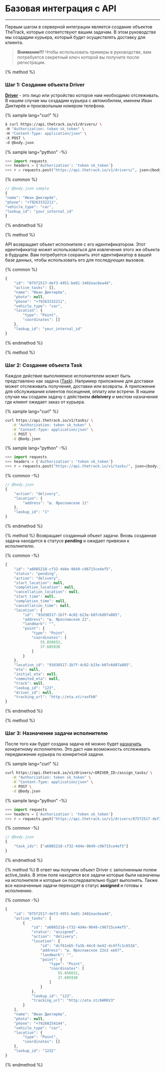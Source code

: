 # Базовая интеграция c API
---

Первым шагом в серверной интеграции является создание объектов TheTrack, которые соответствуют вашим задачам. В этом руководстве мы создадим курьера, который будет осуществлять доставку для клиента.

> **Внимание!!!**
> Чтобы использовать примеры в руководстве, вам потребуется секретный ключ которой вы получите после регистрации.

{% method %}
### **Шаг 1: Создание объекта Driver**

**[Driver](/api/objects/driver.md)** - это лицо или устройство которое нам необходимо отслеживать. В нашем случае мы создадим курьера с автомобилем, именем Иван Диктирёв и произвольным номером телефона.

{% sample lang="curl" %}
```bash
$ curl https://api.thetrack.io/v1/drivers/ \
-H "Authorization: token sk_token" \
-H "Content-Type: application/json" \
-X POST \
-d @body.json
```

{% sample lang="python" -%}
```python
>>> import requests
>>> headers = {'Authorization': 'token sk_token'}
>>> r = requests.post("https://api.thetrack.io/v1/drivers/", json=@body.json, headers=headers)
```

{% common %}
```js
// @body.json sample
{
"name": "Иван Диктирёв",
"phone": "+79263332211",
"vehicle_type": "car",
"lookup_id": "your_internal_id"
}
```
{% endmethod %}

{% method %}

API возвращает объект исполнителя с его идентификатором. Этот идентификатор может использоваться для извлечения этого же объекта в будущем. Вам потребуется сохранить этот идентификатор в вашей базе данных, чтобы использовать его для последующих вызовов.

{% common %}
```js
{
    "id": "875f2517-def3-4951-be01-3402eac6ea4d",
    "active_tasks": [],
    "name": "Иван Диктирёв",
    "photo": null,
    "phone": "+79263332211",
    "vehicle_type": "car",
    "location": {
        "type": "Point",
        "coordinates": []
    },
    "lookup_id": "your_internal_id"
}
```
{% endmethod %}

{% method %}
### **Шаг 2: Создание объекта Task**
Каждое действие выполняемое исполнителем может быть представлено как задача ([Task](/api/objects/task.md)). Например приложение для доставки может отслеживать получения, доставки или возвраты. А приложение для обслуживания клиентов посещения, оплату или встречи. В нашем случае мы создаем задачу с действием **deleivery** и местом назначения где клиент ожидает заказ от курьера.

{% sample lang="curl" %}
```bash
curl https://api.thetrack.io/v1/tasks/ \
   -H "Authorization: token sk_token" \
   -H "Content-Type: application/json" \
   -X POST \
   -d @body.json
```

{% sample lang="python" -%}
```python
>>> import requests
>>> headers = {'Authorization': 'token sk_token'}
>>> r = requests.post("https://api.thetrack.io/v1/tasks/", json=@body.json, headers=headers)
```

{% common -%}
```js
// @body.json
{
    "action": "delivery",
    "location": {
        "address": "ш. Ярославское 11"
    },
    "lookup_id": "1"
}
```
{% endmethod %}


{% method %}
Возвращает созданный объект задачи. Вновь созданная задача находится в статусе **pending** и ожидает привязки к исполнителю.

{% common -%}
```js
{
    "id": "a6085218-cf32-4d4e-9649-c96715ce4ef5",
    "status": "pending",
    "action": "delivery",
    "start_location": null,
    "completion_location": null,
    "cancellation_location": null,
    "start_time": null,
    "completion_time": null,
    "cancellation_time": null,
    "location": {
        "id": "93d38517-1b7f-4c02-b23e-b07c6d07a885",
        "address": "ш. Ярославское 22",
        "landmark": "",
        "point": {
            "type": "Point",
            "coordinates": [
                55.856652,
                37.685938
            ]
        }
    },
    "location_id": "93d38517-1b7f-4c02-b23e-b07c6d07a885",
    "eta": null,
    "initial_eta": null,
    "commited_eta": null,
    "track": null,
    "lookup_id": "123",
    "driver_id": null,
    "tracking_url": "http://eta.st/rasFkN"
}
```
{% endmethod %}

{% method %}
### **Шаг 3: Назначение задачи исполнителю**
После того как будет создана задача её можно будет [назначить](/api/objects/driver.md#assign-task) конкретному исполнителю. Это даст нам возможность отслеживать передвижение курьера по конкретной задачи.

{% sample lang="curl" %}
```bash
curl https://api.thetrack.io/v1/drivers/<DRIVER_ID>/assign_tasks/ \
   -H "Authorization: token sk_token" \
   -H "Content-Type: application/json" \
   -X POST \
   -d @body.json
```

{% sample lang="python" -%}
```python
>>> import requests
>>> headers = {'Authorization': 'token sk_token'}
>>> r = requests.post("https://api.thetrack.io/v1/drivers/875f2517-def3-4951-be01-3402eac6ea4d/assign_tasks/", json=@body.json, headers=headers)
```

{% common -%}
```js
// @body.json
{
    "task_ids": ["a6085218-cf32-4d4e-9649-c96715ce4ef5"]
}
```
{% endmethod %}

{% method %}
В ответ мы получим объект Driver с заполненным полем active\_tasks. В этом поле находятся все задачи которые были назначены на исполнителя и которые он последовательно будет выполнять. Также все назначенные задачи переходят в статус **assigned** и готовы к исполнению.

{% common -%}
```js
{
    "id": "875f2517-def3-4951-be01-3402eac6ea4d",
    "active_tasks": [
        {
            "id": "a6085218-cf32-4d4e-9649-c96715ce4ef5",
            "status": "assigned",
            "action": "delivery",
            "location": {
                "id": "dcf61eb5-fa1b-44c9-be42-dc4ffc1c651b",
                "address": "ш. Ярославское 22к3 кв67",
                "landmark": "",
                "point": {
                    "type": "Point",
                    "coordinates": [
                        55.856652,
                        37.685938
                    ]
                }
            },
            "lookup_id": "123",
            "tracking_url": "http://eta.st/6HRKV3"
        }
    ],
    "name": "Иван Диктирёв",
    "photo": null,
    "phone": "+79268254144",
    "vehicle_type": "car",
    "location": {
        "type": "Point",
        "coordinates": []
    },
    "lookup_id": "1232"
}
```
{% endmethod %}